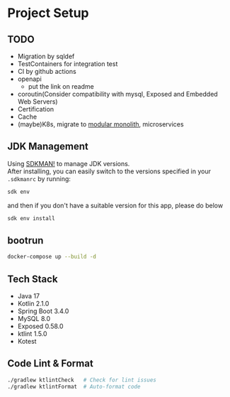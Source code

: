 # Project Setup

## TODO
- Migration by sqldef
- TestContainers for integration test
- CI by github actions
- openapi
  - put the link on readme
- coroutin(Consider compatibility with mysql, Exposed and Embedded Web Servers)
- Certification
- Cache
- (maybe)K8s, migrate to [modular monolith](https://r-kaga.com/blog/what-is-modular-monolith), microservices

## JDK Management
Using [SDKMAN!](https://sdkman.io/) to manage JDK versions.</br>
After installing, you can easily switch to the versions specified in your `.sdkmanrc` by running:
```bash
sdk env
```
and then if you don't have a suitable version for this app, please do below
```bash
sdk env install
```

## bootrun
```bash
docker-compose up --build -d
```

## Tech Stack
- Java 17
- Kotlin 2.1.0
- Spring Boot 3.4.0
- MySQL 8.0
- Exposed 0.58.0
- ktlint 1.5.0
- Kotest

## Code Lint & Format
```bash
./gradlew ktlintCheck   # Check for lint issues
./gradlew ktlintFormat  # Auto-format code
```
